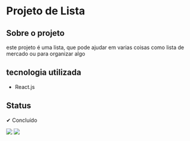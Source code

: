 # Projeto de Lista

## Sobre o projeto

este projeto é uma lista, que pode ajudar em varias coisas como lista de mercado ou para organizar algo

## tecnologia utilizada

- React.js


## Status
✔ Concluído


![](https://img.shields.io/vscode-marketplace/d/thiagoguaru.jwtintegrator.svg)
![](https://img.shields.io/appveyor/tests/thiagoloureiro/dapper-crud-extension.svg)

